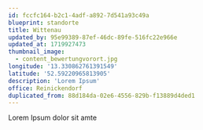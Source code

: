 ```yaml
---
id: fccfc164-b2c1-4adf-a892-7d541a93c49a
blueprint: standorte
title: Wittenau
updated_by: 95e99389-87ef-46dc-89fe-516fc22e966e
updated_at: 1719927473
thumbnail_image:
  - content_bewertungvorort.jpg
longitude: '13.330862761391549'
latitude: '52.59220965813905'
description: 'Lorem Ipsum'
office: Reinickendorf
duplicated_from: 88d184da-02e6-4556-829b-f13889d4ded1
---
```

Lorem Ipsum dolor sit amte
